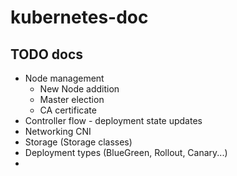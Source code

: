 # kubernetes-doc

## TODO docs

* Node management
  * New Node addition
  * Master election
  * CA certificate
* Controller flow - deployment state updates
* Networking CNI
* Storage (Storage classes)
* Deployment types (BlueGreen, Rollout, Canary...)
* 